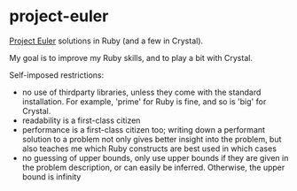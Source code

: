 # project-euler
[Project Euler](https://projecteuler.net) solutions in Ruby (and a few in Crystal).

My goal is to improve my Ruby skills, and to play a bit with Crystal.

Self-imposed restrictions:
* no use of thirdparty libraries, unless they come with the standard installation. For example, 'prime' for Ruby is fine, and so is 'big' for Crystal.
* readability is a first-class citizen
* performance is a first-class citizen too; writing down a performant solution to a problem not only gives better insight into the problem, but also teaches me which Ruby constructs are best used in which cases
* no guessing of upper bounds, only use upper bounds if they are given in the problem description, or can easily be inferred. Otherwise, the upper bound is infinity
